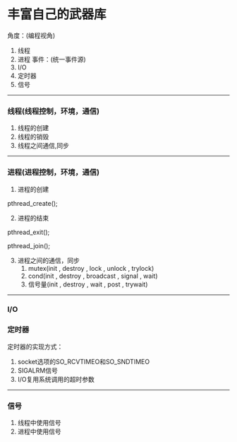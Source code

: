 # 丰富自己的武器库
角度：(编程视角)
1. 线程
2. 进程
事件：(统一事件源)
1. I/O
2. 定时器
3. 信号

---

### 线程(线程控制，环境，通信)
1. 线程的创建
2. 线程的销毁
3. 线程之间通信,同步

---

### 进程(进程控制，环境，通信)
1. 进程的创建

pthread_create();

2. 进程的结束

pthread_exit();

pthread_join();

3. 进程之间的通信，同步
	1. mutex(init , destroy , lock , unlock , trylock)
	2. cond(init , destroy , broadcast , signal , wait)
	3. 信号量(init , destroy , wait , post , trywait)

---

### I/O
### 定时器
定时器的实现方式：
1. socket选项的SO_RCVTIMEO和SO_SNDTIMEO
2. SIGALRM信号
3. I/O复用系统调用的超时参数

---

### 信号
1. 线程中使用信号
2. 进程中使用信号
